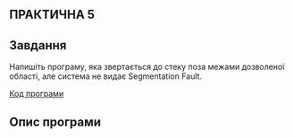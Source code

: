 ## ПРАКТИЧНА 5 

## Завдання
 Напишіть програму, яка звертається до стеку поза межами дозволеної області, але система не видає Segmentation Fault.

[Код програми ](lab5.c)

## Опис програми 



